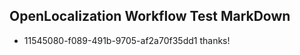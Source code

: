 ## OpenLocalization Workflow Test MarkDown

* 11545080-f089-491b-9705-af2a70f35dd1 
thanks!



<!--HONumber=Jan16_HO3-->
